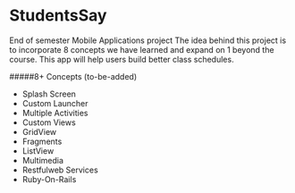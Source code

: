 # StudentsSay

End of semester Mobile Applications project
The idea behind this project is to incorporate 8 concepts we have learned and expand on 1 beyond the course.
This app will help users build better class schedules.

#####8+ Concepts (to-be-added)
<ul>
<li>Splash Screen</li>
<li>Custom Launcher</li>
<li>Multiple Activities</li>
<li>Custom Views</li>
<li>GridView</li>
<li>Fragments</li>
<li>ListView</li>
<li>Multimedia</li>
<li>Restfulweb Services</li>
<li>Ruby-On-Rails</li>
</ul>
